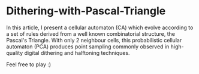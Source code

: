 # Dithering-with-Pascal-Triangle
In this article, I present a cellular automaton (CA) which evolve according to a set of rules derived from a well known combinatorial structure, the Pascal's Triangle. With only 2 neighbour cells, this probabilistic cellular automaton (PCA) produces point sampling commonly observed in high-quality digital dithering and halftoning techniques. 

Feel free to play :)

